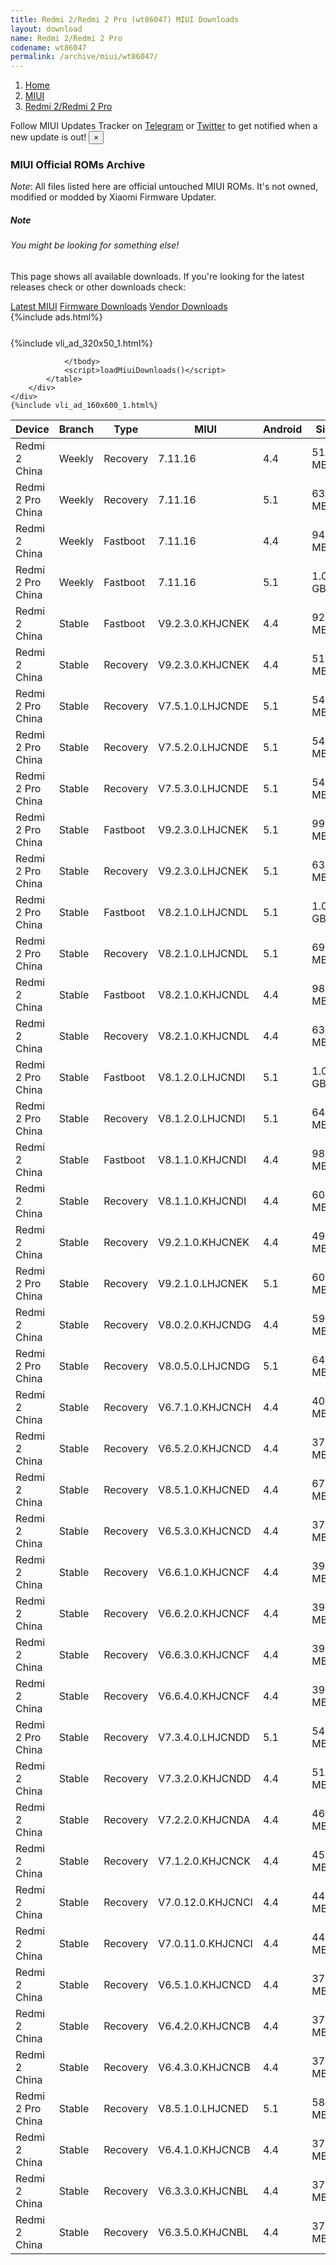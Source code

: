 ```yaml
---
title: Redmi 2/Redmi 2 Pro (wt86047) MIUI Downloads
layout: download
name: Redmi 2/Redmi 2 Pro
codename: wt86047
permalink: /archive/miui/wt86047/
---
```

<nav aria-label="breadcrumb">
    <ol class="breadcrumb">
        <li class="breadcrumb-item"><a href="/">Home</a></li>
        <li class="breadcrumb-item"><a href="/miui/">MIUI</a></li>
        <li class="breadcrumb-item active" aria-current="page"><a href="/miui/wt86047/">Redmi 2/Redmi 2 Pro</a></li>
    </ol>
</nav>
<div class="alert alert-primary alert-dismissible fade show" role="alert">
    Follow MIUI Updates Tracker on <a href="https://t.me/MIUIUpdatesTracker" class="alert-link">Telegram</a>
     or <a href="https://twitter.com/MiFwUpdater" class="alert-link">Twitter</a> to get notified when a new update is out!
    <button type="button" class="close" data-dismiss="alert" aria-label="Close">
        <span aria-hidden="true">&times;</span>
    </button>
</div>

### MIUI Official ROMs Archive
*Note*: All files listed here are official untouched MIUI ROMs. It's not owned, modified or modded by Xiaomi Firmware Updater.
<div class="card">
  <div class="card-body">
    <h5 class="card-title">Note</h5>
    <h6 class="card-subtitle mb-2 text-muted">You might be looking for something else!</h6>
    <p class="card-text">This page shows all available downloads.
     If you're looking for the latest releases check or other downloads check:</p>
    <a href="/miui/wt86047/" class="card-link">Latest MIUI</a>
    <a href="/firmware/wt86047/" class="card-link">Firmware Downloads</a>
    <a href="/vendor/wt86047/" class="card-link">Vendor Downloads</a>
  </div>
</div>
{%include ads.html%}
<div class="row justify-content-center">
    <div class="col-10">
        <div class="table-responsive-md" style="margin-top: 25px;">
            {%include vli_ad_320x50_1.html%}
            <table id="miui" class="display dt-responsive nowrap compact table table-striped table-hover table-sm">
                <thead class="thead-dark">
                    <tr>
                        <th data-ref="device">Device</th>
                        <th data-ref="branch">Branch</th>
                        <th data-ref="type">Type</th>
                        <th data-ref="miui">MIUI</th>
                        <th data-ref="android">Android</th>
                        <th data-ref="size">Size</th>
                        <th data-ref="size">Date</th>
                        <th data-ref="link">Link</th>
                    </tr>
                </thead>
                <tbody>
                <tr><td>Redmi 2 China</td><td>Weekly</td><td>Recovery</td><td>7.11.16</td><td>4.4</td><td>519.4 MB</td><td>2018-09-07</td><td><a href="/miui/wt86047/weekly/7.11.16/">Download</a></td></tr>
<tr><td>Redmi 2 Pro China</td><td>Weekly</td><td>Recovery</td><td>7.11.16</td><td>5.1</td><td>631.2 MB</td><td>2018-09-07</td><td><a href="/miui/wt86047/weekly/7.11.16/">Download</a></td></tr>
<tr><td>Redmi 2 China</td><td>Weekly</td><td>Fastboot</td><td>7.11.16</td><td>4.4</td><td>942.7 MB</td><td>2018-09-07</td><td><a href="/miui/wt86047/weekly/7.11.16/">Download</a></td></tr>
<tr><td>Redmi 2 Pro China</td><td>Weekly</td><td>Fastboot</td><td>7.11.16</td><td>5.1</td><td>1.0 GB</td><td>2018-09-07</td><td><a href="/miui/wt86047/weekly/7.11.16/">Download</a></td></tr>
<tr><td>Redmi 2 China</td><td>Stable</td><td>Fastboot</td><td>V9.2.3.0.KHJCNEK</td><td>4.4</td><td>920.6 MB</td><td>2018-09-07</td><td><a href="/miui/wt86047/stable/V9.2.3.0.KHJCNEK/">Download</a></td></tr>
<tr><td>Redmi 2 China</td><td>Stable</td><td>Recovery</td><td>V9.2.3.0.KHJCNEK</td><td>4.4</td><td>518.9 MB</td><td>2018-09-07</td><td><a href="/miui/wt86047/stable/V9.2.3.0.KHJCNEK/">Download</a></td></tr>
<tr><td>Redmi 2 Pro China</td><td>Stable</td><td>Recovery</td><td>V7.5.1.0.LHJCNDE</td><td>5.1</td><td>544.5 MB</td><td>2018-08-03</td><td><a href="/miui/wt86047/stable/V7.5.1.0.LHJCNDE/">Download</a></td></tr>
<tr><td>Redmi 2 Pro China</td><td>Stable</td><td>Recovery</td><td>V7.5.2.0.LHJCNDE</td><td>5.1</td><td>544.2 MB</td><td>2018-08-03</td><td><a href="/miui/wt86047/stable/V7.5.2.0.LHJCNDE/">Download</a></td></tr>
<tr><td>Redmi 2 Pro China</td><td>Stable</td><td>Recovery</td><td>V7.5.3.0.LHJCNDE</td><td>5.1</td><td>544.2 MB</td><td>2018-08-03</td><td><a href="/miui/wt86047/stable/V7.5.3.0.LHJCNDE/">Download</a></td></tr>
<tr><td>Redmi 2 Pro China</td><td>Stable</td><td>Fastboot</td><td>V9.2.3.0.LHJCNEK</td><td>5.1</td><td>994.1 MB</td><td>2017-12-29</td><td><a href="/miui/wt86047/stable/V9.2.3.0.LHJCNEK/">Download</a></td></tr>
<tr><td>Redmi 2 Pro China</td><td>Stable</td><td>Recovery</td><td>V9.2.3.0.LHJCNEK</td><td>5.1</td><td>633.1 MB</td><td>2017-12-28</td><td><a href="/miui/wt86047/stable/V9.2.3.0.LHJCNEK/">Download</a></td></tr>
<tr><td>Redmi 2 Pro China</td><td>Stable</td><td>Fastboot</td><td>V8.2.1.0.LHJCNDL</td><td>5.1</td><td>1.0 GB</td><td>2017-02-14</td><td><a href="/miui/wt86047/stable/V8.2.1.0.LHJCNDL/">Download</a></td></tr>
<tr><td>Redmi 2 Pro China</td><td>Stable</td><td>Recovery</td><td>V8.2.1.0.LHJCNDL</td><td>5.1</td><td>698.1 MB</td><td>2017-02-14</td><td><a href="/miui/wt86047/stable/V8.2.1.0.LHJCNDL/">Download</a></td></tr>
<tr><td>Redmi 2 China</td><td>Stable</td><td>Fastboot</td><td>V8.2.1.0.KHJCNDL</td><td>4.4</td><td>982.7 MB</td><td>2017-01-20</td><td><a href="/miui/wt86047/stable/V8.2.1.0.KHJCNDL/">Download</a></td></tr>
<tr><td>Redmi 2 China</td><td>Stable</td><td>Recovery</td><td>V8.2.1.0.KHJCNDL</td><td>4.4</td><td>636.4 MB</td><td>2017-01-20</td><td><a href="/miui/wt86047/stable/V8.2.1.0.KHJCNDL/">Download</a></td></tr>
<tr><td>Redmi 2 Pro China</td><td>Stable</td><td>Fastboot</td><td>V8.1.2.0.LHJCNDI</td><td>5.1</td><td>1.0 GB</td><td>2016-11-24</td><td><a href="/miui/wt86047/stable/V8.1.2.0.LHJCNDI/">Download</a></td></tr>
<tr><td>Redmi 2 Pro China</td><td>Stable</td><td>Recovery</td><td>V8.1.2.0.LHJCNDI</td><td>5.1</td><td>647.8 MB</td><td>2016-11-24</td><td><a href="/miui/wt86047/stable/V8.1.2.0.LHJCNDI/">Download</a></td></tr>
<tr><td>Redmi 2 China</td><td>Stable</td><td>Fastboot</td><td>V8.1.1.0.KHJCNDI</td><td>4.4</td><td>983.3 MB</td><td>2016-11-16</td><td><a href="/miui/wt86047/stable/V8.1.1.0.KHJCNDI/">Download</a></td></tr>
<tr><td>Redmi 2 China</td><td>Stable</td><td>Recovery</td><td>V8.1.1.0.KHJCNDI</td><td>4.4</td><td>603.2 MB</td><td>2016-11-16</td><td><a href="/miui/wt86047/stable/V8.1.1.0.KHJCNDI/">Download</a></td></tr>
<tr><td>Redmi 2 China</td><td>Stable</td><td>Recovery</td><td>V9.2.1.0.KHJCNEK</td><td>4.4</td><td>494.9 MB</td><td>2017-12-28</td><td><a href="/miui/wt86047/stable/V9.2.1.0.KHJCNEK/">Download</a></td></tr>
<tr><td>Redmi 2 Pro China</td><td>Stable</td><td>Recovery</td><td>V9.2.1.0.LHJCNEK</td><td>5.1</td><td>603.8 MB</td><td>2017-12-27</td><td><a href="/miui/wt86047/stable/V9.2.1.0.LHJCNEK/">Download</a></td></tr>
<tr><td>Redmi 2 China</td><td>Stable</td><td>Recovery</td><td>V8.0.2.0.KHJCNDG</td><td>4.4</td><td>598.1 MB</td><td>2016-09-27</td><td><a href="/miui/wt86047/stable/V8.0.2.0.KHJCNDG/">Download</a></td></tr>
<tr><td>Redmi 2 Pro China</td><td>Stable</td><td>Recovery</td><td>V8.0.5.0.LHJCNDG</td><td>5.1</td><td>642.4 MB</td><td>2016-09-27</td><td><a href="/miui/wt86047/stable/V8.0.5.0.LHJCNDG/">Download</a></td></tr>
<tr><td>Redmi 2 China</td><td>Stable</td><td>Recovery</td><td>V6.7.1.0.KHJCNCH</td><td>4.4</td><td>407.6 MB</td><td>2016-08-23</td><td><a href="/miui/wt86047/stable/V6.7.1.0.KHJCNCH/">Download</a></td></tr>
<tr><td>Redmi 2 China</td><td>Stable</td><td>Recovery</td><td>V6.5.2.0.KHJCNCD</td><td>4.4</td><td>374.5 MB</td><td>2016-08-23</td><td><a href="/miui/wt86047/stable/V6.5.2.0.KHJCNCD/">Download</a></td></tr>
<tr><td>Redmi 2 China</td><td>Stable</td><td>Recovery</td><td>V8.5.1.0.KHJCNED</td><td>4.4</td><td>678.3 MB</td><td>2017-10-30</td><td><a href="/miui/wt86047/stable/V8.5.1.0.KHJCNED/">Download</a></td></tr>
<tr><td>Redmi 2 China</td><td>Stable</td><td>Recovery</td><td>V6.5.3.0.KHJCNCD</td><td>4.4</td><td>373.3 MB</td><td>2016-08-23</td><td><a href="/miui/wt86047/stable/V6.5.3.0.KHJCNCD/">Download</a></td></tr>
<tr><td>Redmi 2 China</td><td>Stable</td><td>Recovery</td><td>V6.6.1.0.KHJCNCF</td><td>4.4</td><td>394.4 MB</td><td>2016-08-23</td><td><a href="/miui/wt86047/stable/V6.6.1.0.KHJCNCF/">Download</a></td></tr>
<tr><td>Redmi 2 China</td><td>Stable</td><td>Recovery</td><td>V6.6.2.0.KHJCNCF</td><td>4.4</td><td>395.0 MB</td><td>2016-08-23</td><td><a href="/miui/wt86047/stable/V6.6.2.0.KHJCNCF/">Download</a></td></tr>
<tr><td>Redmi 2 China</td><td>Stable</td><td>Recovery</td><td>V6.6.3.0.KHJCNCF</td><td>4.4</td><td>395.0 MB</td><td>2016-08-23</td><td><a href="/miui/wt86047/stable/V6.6.3.0.KHJCNCF/">Download</a></td></tr>
<tr><td>Redmi 2 China</td><td>Stable</td><td>Recovery</td><td>V6.6.4.0.KHJCNCF</td><td>4.4</td><td>395.0 MB</td><td>2016-08-23</td><td><a href="/miui/wt86047/stable/V6.6.4.0.KHJCNCF/">Download</a></td></tr>
<tr><td>Redmi 2 Pro China</td><td>Stable</td><td>Recovery</td><td>V7.3.4.0.LHJCNDD</td><td>5.1</td><td>540.3 MB</td><td>2016-05-16</td><td><a href="/miui/wt86047/stable/V7.3.4.0.LHJCNDD/">Download</a></td></tr>
<tr><td>Redmi 2 China</td><td>Stable</td><td>Recovery</td><td>V7.3.2.0.KHJCNDD</td><td>4.4</td><td>519.3 MB</td><td>2016-05-11</td><td><a href="/miui/wt86047/stable/V7.3.2.0.KHJCNDD/">Download</a></td></tr>
<tr><td>Redmi 2 China</td><td>Stable</td><td>Recovery</td><td>V7.2.2.0.KHJCNDA</td><td>4.4</td><td>468.6 MB</td><td>2016-03-24</td><td><a href="/miui/wt86047/stable/V7.2.2.0.KHJCNDA/">Download</a></td></tr>
<tr><td>Redmi 2 China</td><td>Stable</td><td>Recovery</td><td>V7.1.2.0.KHJCNCK</td><td>4.4</td><td>458.9 MB</td><td>2015-12-18</td><td><a href="/miui/wt86047/stable/V7.1.2.0.KHJCNCK/">Download</a></td></tr>
<tr><td>Redmi 2 China</td><td>Stable</td><td>Recovery</td><td>V7.0.12.0.KHJCNCI</td><td>4.4</td><td>445.3 MB</td><td>2015-11-11</td><td><a href="/miui/wt86047/stable/V7.0.12.0.KHJCNCI/">Download</a></td></tr>
<tr><td>Redmi 2 China</td><td>Stable</td><td>Recovery</td><td>V7.0.11.0.KHJCNCI</td><td>4.4</td><td>444.9 MB</td><td>2015-10-28</td><td><a href="/miui/wt86047/stable/V7.0.11.0.KHJCNCI/">Download</a></td></tr>
<tr><td>Redmi 2 China</td><td>Stable</td><td>Recovery</td><td>V6.5.1.0.KHJCNCD</td><td>4.4</td><td>374.5 MB</td><td>2015-05-17</td><td><a href="/miui/wt86047/stable/V6.5.1.0.KHJCNCD/">Download</a></td></tr>
<tr><td>Redmi 2 China</td><td>Stable</td><td>Recovery</td><td>V6.4.2.0.KHJCNCB</td><td>4.4</td><td>375.0 MB</td><td>2015-04-05</td><td><a href="/miui/wt86047/stable/V6.4.2.0.KHJCNCB/">Download</a></td></tr>
<tr><td>Redmi 2 China</td><td>Stable</td><td>Recovery</td><td>V6.4.3.0.KHJCNCB</td><td>4.4</td><td>373.1 MB</td><td>2015-04-04</td><td><a href="/miui/wt86047/stable/V6.4.3.0.KHJCNCB/">Download</a></td></tr>
<tr><td>Redmi 2 Pro China</td><td>Stable</td><td>Recovery</td><td>V8.5.1.0.LHJCNED</td><td>5.1</td><td>588.4 MB</td><td>2017-09-21</td><td><a href="/miui/wt86047/stable/V8.5.1.0.LHJCNED/">Download</a></td></tr>
<tr><td>Redmi 2 China</td><td>Stable</td><td>Recovery</td><td>V6.4.1.0.KHJCNCB</td><td>4.4</td><td>375.0 MB</td><td>2015-03-30</td><td><a href="/miui/wt86047/stable/V6.4.1.0.KHJCNCB/">Download</a></td></tr>
<tr><td>Redmi 2 China</td><td>Stable</td><td>Recovery</td><td>V6.3.3.0.KHJCNBL</td><td>4.4</td><td>376.3 MB</td><td>2015-03-27</td><td><a href="/miui/wt86047/stable/V6.3.3.0.KHJCNBL/">Download</a></td></tr>
<tr><td>Redmi 2 China</td><td>Stable</td><td>Recovery</td><td>V6.3.5.0.KHJCNBL</td><td>4.4</td><td>376.3 MB</td><td>2015-03-27</td><td><a href="/miui/wt86047/stable/V6.3.5.0.KHJCNBL/">Download</a></td></tr>

                </tbody>
                <script>loadMiuiDownloads()</script>
            </table>
        </div>
    </div>
    {%include vli_ad_160x600_1.html%}
</div>
